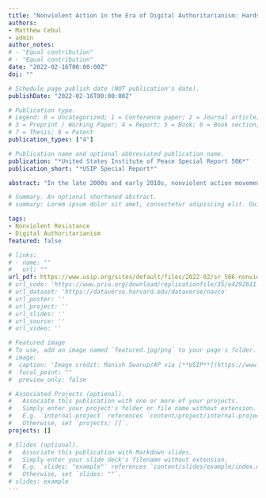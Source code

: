 ```yaml
---
title: "Nonviolent Action in the Era of Digital Authoritarianism: Hardships and Innovations"
authors:
- Matthew Cebul
- admin
author_notes:
# - "Equal contribution"
# - "Equal contribution"
date: "2022-02-16T00:00:00Z"
doi: ""

# Schedule page publish date (NOT publication's date).
publishDate: "2022-02-16T00:00:00Z"

# Publication type.
# Legend: 0 = Uncategorized; 1 = Conference paper; 2 = Journal article;
# 3 = Preprint / Working Paper; 4 = Report; 5 = Book; 6 = Book section;
# 7 = Thesis; 8 = Patent
publication_types: ["4"]

# Publication name and optional abbreviated publication name.
publication: "*United States Institute of Peace Special Report 506*"
publication_short: "*USIP Special Report*"

abstract: "In the late 2000s and early 2010s, nonviolent action movements employed social media and other digital tools to orchestrate pro-democracy uprisings that took regimes by surprise. Those euphoric early days have since given way to digital repression, restricted online freedoms, and democratic backsliding as authoritarian regimes leverage new technologies to surveil the opposition and sow misinformation. This report documents how nonviolent activists are adapting to digital repression and suggests ways the United States and its allies can slow the pace of autocratic innovation in the use of these technologies."

# Summary. An optional shortened abstract.
# summary: Lorem ipsum dolor sit amet, consectetur adipiscing elit. Duis posuere tellus ac convallis placerat. Proin tincidunt magna sed ex sollicitudin condimentum.

tags:
- Nonviolent Resistance
- Digital Authoritarianism
featured: false

# links:
# - name: ""
#   url: ""
url_pdf: https://www.usip.org/sites/default/files/2022-02/sr_506-nonviolent_action_in_the_era_of_digital_authoritarianism_hardships_and_innovations.pdf
# url_code: 'https://www.prio.org/download/replicationfile/35/e4292b11-1e39-45bd-a900-72f4c870f916'
# url_dataset: 'https://dataverse.harvard.edu/dataverse/navco'
# url_poster: ''
# url_project: ''
# url_slides: ''
# url_source: ''
# url_video: ''

# Featured image
# To use, add an image named `featured.jpg/png` to your page's folder. 
# image:
#  caption: 'Image credit: Manish Swarup/AP via [**USIP**](https://www.usip.org/publications/2022/02/nonviolent-action-era-digital-authoritarianism-hardships-and-innovations)'
#  focal_point: ""
#  preview_only: false

# Associated Projects (optional).
#   Associate this publication with one or more of your projects.
#   Simply enter your project's folder or file name without extension.
#   E.g. `internal-project` references `content/project/internal-project/index.md`.
#   Otherwise, set `projects: []`.
projects: []

# Slides (optional).
#   Associate this publication with Markdown slides.
#   Simply enter your slide deck's filename without extension.
#   E.g. `slides: "example"` references `content/slides/example/index.md`.
#   Otherwise, set `slides: ""`.
# slides: example
---
```


